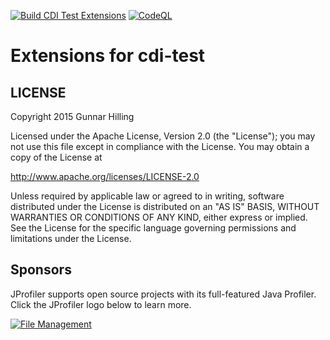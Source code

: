
[![Build CDI Test Extensions](https://github.com/guhilling/cdi-test-extensions/actions/workflows/maven.yml/badge.svg)](https://github.com/guhilling/cdi-test-extensions/actions/workflows/maven.yml)
[![CodeQL](https://github.com/guhilling/cdi-test-extensions/actions/workflows/codeql-analysis.yml/badge.svg)](https://github.com/guhilling/cdi-test-extensions/actions/workflows/codeql-analysis.yml)

# Extensions for cdi-test

## LICENSE

 Copyright 2015 Gunnar Hilling

   Licensed under the Apache License, Version 2.0 (the "License");
   you may not use this file except in compliance with the License.
   You may obtain a copy of the License at

   http://www.apache.org/licenses/LICENSE-2.0

   Unless required by applicable law or agreed to in writing, software
   distributed under the License is distributed on an "AS IS" BASIS,
   WITHOUT WARRANTIES OR CONDITIONS OF ANY KIND, either express or implied.
   See the License for the specific language governing permissions and
   limitations under the License.

## Sponsors

JProfiler supports open source projects with its full-featured Java Profiler. Click the JProfiler logo below to learn more.

<a href="https://www.ej-technologies.com/products/jprofiler/overview.html" target="_blank" title="File Management">
  <img src="https://www.ej-technologies.com/images/product_banners/jprofiler_large.png" alt="File Management">
</a>

